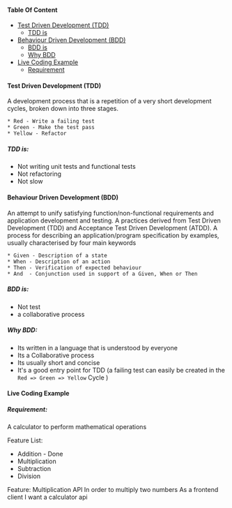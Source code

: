 #### Table Of Content
 * [Test Driven Development (TDD)](#test-driven-development-tdd)
    * [TDD is](#tdd-is:)
 * [Behaviour Driven Development (BDD)](#behaviour-driven-development-bdd)
    * [BDD is](#bdd-is:)
    * [Why BDD](#why-bdd:)
 * [Live Coding Example](#live-coding-example)
    * [Requirement](#requirement:)

#### Test Driven Development (TDD)
A development process that is a repetition of a very short development cycles, broken down into three stages.
```
* Red - Write a failing test
* Green - Make the test pass
* Yellow - Refactor
```

##### TDD is:
   * Not writing unit tests and functional tests
   * Not refactoring
   * Not slow    

#### Behaviour Driven Development (BDD)
An attempt to unify satisfying function/non-functional requirements and application development and testing.
A practices derived from Test Driven Development (TDD) and Acceptance Test Driven Development (ATDD).
A process for describing an application/program specification by examples, usually characterised by four main keywords
```
* Given - Description of a state
* When - Description of an action
* Then - Verification of expected behaviour
* And  - Conjunction used in support of a Given, When or Then
```

##### BDD is:
  * Not test
  * a collaborative process
  
##### Why BDD:
  * Its written in a language that is understood by everyone
  * Its a Collaborative process 
  * Its usually short and concise
  * It's a good entry point for TDD (a failing test can easily be created in the `Red => Green => Yellow` Cycle )
 
    
#### Live Coding Example
 
##### Requirement: 
A calculator to perform mathematical operations

Feature List: 
   - Addition - Done
   - Multiplication  
   - Subtraction
   - Division
   

Feature: Multiplication API
  In order to multiply two numbers
  As a frontend client
  I want a calculator api


